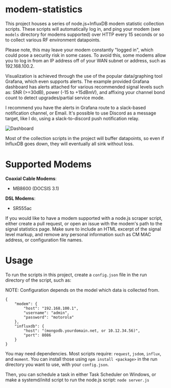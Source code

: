 # modem-statistics
This project houses a series of node.js+InfluxDB modem statistic collection scripts.  These scripts will automatically log in, and ping your modem (see `models` directory for modems supported) over HTTP every 15 seconds or so to collect various RF environment datapoints.

Please note, this may leave your modem constantly "logged in", which could pose a security risk in some cases.  To avoid this, some modems allow you to log in from an IP address off of your WAN subnet or address, such as 192.168.100.2.

Visualization is achieved through the use of the popular data/graphing tool Grafana, which even supports alerts.  The example provided Grafana dashboard has alerts attached for various recommended signal levels such as: SNR (>=30dB), power (-15 to +15dBmV), and affixing your channel bond count to detect upgrades/partial service mode.

I recommend you have the alerts in Grafana route to a slack-based notification channel, or Email.  It's possible to use Discord as a message target, like I do, using a slack-to-discord push notification relay.

![Dashboard](https://i.imgur.com/0IvDqej.png)

Most of the collection scripts in the project will buffer datapoints, so even if InfluxDB goes down, they will eventually all sink without loss.

# Supported Modems

**Coaxial Cable Modems**:
 - MB8600 (DOCSIS 3.1)
 
**DSL Modems**:
 - SR555ac

If you would like to have a modem supported with a node.js scraper script, either create a pull request, or open an issue with the modem's path to the signal statistics page.  Make sure to include an HTML excerpt of the signal level markup, and remove any personal information such as CM MAC address, or configuration file names.

# Usage

To run the scripts in this project, create a `config.json` file in the run directory of the script, such as:

NOTE: Configuration depends on the model which data is collected from.
```
{
	"modem": {
		"host": "192.168.100.1",
		"username": "admin",
		"password": "motorola"
	},
	"influxdb": {
		"host": "(mongodb.yourdomain.net, or 10.12.34.56)",
		"port": 8086
	}
}
```

You may need dependencies.  Most scripts require: `request`, `jsdom`, `influx`, and `moment`.  You can install those using `npm install <package>` in the run directory you want to use, with your `config.json`.

Then, you can schedule a task in either Task Scheduler on Windows, or make a systemd/initd script to run the node.js script:
`node server.js`
